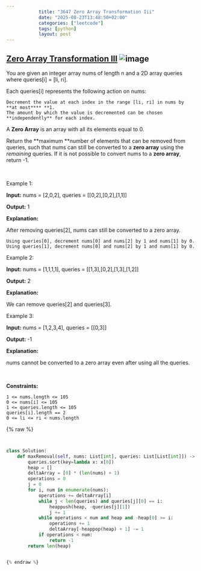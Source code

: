 ```yaml
---
            title: "3647 Zero Array Transformation Iii"
            date: "2025-08-23T13:48:50+02:00"
            categories: ["leetcode"]
            tags: [python]
            layout: post
---
```

            
## [Zero Array Transformation III](https://leetcode.com/problems/zero-array-transformation-iii) ![image](https://img.shields.io/badge/Difficulty-Medium-orange)

You are given an integer array nums of length n and a 2D array queries where queries[i] = [li, ri].

Each queries[i] represents the following action on nums:

	Decrement the value at each index in the range [li, ri] in nums by **at most**** **1.
	The amount by which the value is decremented can be chosen **independently** for each index.

A **Zero Array** is an array with all its elements equal to 0.

Return the **maximum **number of elements that can be removed from queries, such that nums can still be converted to a **zero array** using the *remaining* queries. If it is not possible to convert nums to a **zero array**, return -1.

 

Example 1:

**Input:** nums = [2,0,2], queries = [[0,2],[0,2],[1,1]]

**Output:** 1

**Explanation:**

After removing queries[2], nums can still be converted to a zero array.

	Using queries[0], decrement nums[0] and nums[2] by 1 and nums[1] by 0.
	Using queries[1], decrement nums[0] and nums[2] by 1 and nums[1] by 0.

Example 2:

**Input:** nums = [1,1,1,1], queries = [[1,3],[0,2],[1,3],[1,2]]

**Output:** 2

**Explanation:**

We can remove queries[2] and queries[3].

Example 3:

**Input:** nums = [1,2,3,4], queries = [[0,3]]

**Output:** -1

**Explanation:**

nums cannot be converted to a zero array even after using all the queries.

 

**Constraints:**

	1 <= nums.length <= 105
	0 <= nums[i] <= 105
	1 <= queries.length <= 105
	queries[i].length == 2
	0 <= li <= ri < nums.length

{% raw %}


```python


class Solution:
    def maxRemoval(self, nums: List[int], queries: List[List[int]]) -> int:
        queries.sort(key=lambda x: x[0])
        heap = []
        deltaArray = [0] * (len(nums) + 1)
        operations = 0
        j = 0
        for i, num in enumerate(nums):
            operations += deltaArray[i]
            while j < len(queries) and queries[j][0] == i:
                heappush(heap, -queries[j][1])
                j += 1
            while operations < num and heap and -heap[0] >= i:
                operations += 1
                deltaArray[-heappop(heap) + 1] -= 1
            if operations < num:
                return -1
        return len(heap)


{% endraw %}
```

